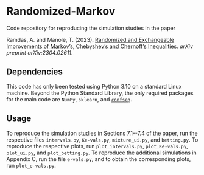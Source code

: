 # Randomized-Markov

Code repository for reproducing the simulation studies in the paper

Ramdas, A. and Manole, T. (2023). [Randomized and Exchangeable Improvements of Markov’s, Chebyshev’s and Chernoff’s Inequalities](https://arxiv.org/abs/2304.02611). _arXiv preprint arXiv:2304.02611_.

## Dependencies

This code has only been tested using Python 3.10 on a standard Linux machine. Beyond the Python Standard Library, the only required packages for the main code are `NumPy`, `sklearn`, and [`confseq`](https://github.com/gostevehoward/confseq).

## Usage  
To reproduce the simulation studies in Sections 7.1--7.4 of the paper, run the respective files `intervals.py`, `Ke-vals.py`, `mixture_ui.py`, and `betting.py`. To reproduce the respective plots, run `plot_intervals.py`, `plot_Ke-vals.py`, `plot_ui.py`, and `plot_betting.py`. To reproduce the additional simulations in Appendix C, run the file `e-vals.py`, and to obtain the corresponding plots, run `plot_e-vals.py`. 
